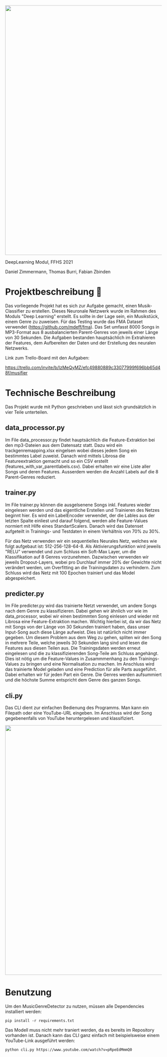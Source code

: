 
<!-- PROJECT LOGO -->
<br />
<p align="center">
  <a href="https://github.com/Fabiansson/MusicGenreDetector">
    <img src="https://i.postimg.cc/L6YDTjSQ/logo.png" width="800" />
  </a>
</p>

DeepLearning Modul, FFHS 2021

Daniel Zimmermann, Thomas Burri, Fabian Zbinden

# Projektbeschreibung :musical_score:
Das vorliegende Projekt hat es sich zur Aufgabe gemacht, einen Musik-Classifier zu erstellen. Dieses Neuronale Netzwerk wurde im Rahmen des Moduls "Deep Learning" erstellt. Es sollte in der Lage sein, ein Musikstück, einem Genre zu zuweisen. Für das Testing wurde das FMA Dataset verwendet (https://github.com/mdeff/fma). Das Set umfasst 8000 Songs in MP3-Format aus 8 ausbalancierten Parent-Genres von jeweils einer Länge von 30 Sekunden.
Die Aufgaben bestanden hauptsächlich im Extrahieren der Features, dem Aufbereiten der Daten und der Erstellung des neuralen Netzwerks.

Link zum Trello-Board mit den Aufgaben:

https://trello.com/invite/b/IzMeQyMZ/efc49880889c33077999f696bb65d48f/musifier

# Technische Beschreibung
Das Projekt wurde mit Python geschrieben und lässt sich grundsätzlich in vier Teile unterteilen.
## data_processor.py
Im File data_processor.py findet hauptsächlich die Feature-Extraktion bei den mp3-Dateien aus dem Datensatz statt. Dazu wird ein trackgenremapping.xlsx eingelsen wobei dieses jedem Song ein bestimmtes Label zuweist. Danach wird mittels Librosa die Featureextraktion gemacht und so ein CSV erstellt (features_with_var_parentlabels.csv). Dabei erhalten wir eine Liste aller Songs und deren Features. Ausserdem werden die Anzahl Labels auf die 8 Parent-Genres reduziert.
## trainer.py
Im File trainer.py können die ausgelsenene Songs inkl. Features wieder eingelesen werden und das eigentliche Erstellen und Trainieren des Netzes beginnt hier. Es wird ein LabelEncoder verwendet, der die Lables aus der letzten Spalte einliest und darauf folgend, werden alle Feature-Values normiert mit Hilfe eines StandartScalers. Danach wird das Datenset aufgeteilt in Trainings- und Testdaten in einem Verhältnis von 70% zu 30%.

Für das Netz verwenden wir ein sequentielles Neurales Netz, welches wie folgt aufgebaut ist: 512-256-128-64-8. Als Aktivierungsfunktion wird jeweils "RELU" verwendet und zum Schluss ein Soft-Max Layer, um die Klassifikation auf 8 Genres vorzunehmen. Dazwischen verwenden wir jeweils Dropout-Layers, wobei pro Durchlauf immer 20% der Gewichte nicht verändert werden, um Overfitting an die Trainingsdaten zu verhindern.
Zum Schluss wird das Netz mit 100 Epochen trainiert und das Model abgespeichert.

## predicter.py
Im File predicter.py wird das trainierte Netzt verwendet, um andere Songs nach dem Genre zu klassifizieren. Dabei gehen wir ähnlich vor wie im data_processor, wobei wir einen bestimmten Song einlesen und wieder mit Librosa eine Feature-Extraktion machen. Wichtig hierbei ist, da wir das Netz mit Songs von der Länge von 30 Sekunden trainiert haben, dass unser Input-Song auch diese Länge aufweist. Dies ist natürlich nicht immer gegeben. Um diesem Problem aus dem Weg zu gehen, spliten wir den Song in mehrere Teile, welche jeweils 30 Sekunden lang sind und lesen die Features aus diesen Teilen aus. Die Trainingsdaten werden erneut eingelesen und die zu klassifizierenden Song-Teile am Schluss angehängt. Dies ist nötig um die Feature-Values in Zusammmenhang zu den Trainings-Values zu bringen und eine Normalisation zu machen. Im Anschluss wird das trainierte Model geladen und eine Prediction für alle Parts ausgeführt. Dabei erhalten wir für jeden Part ein Genre. Die Genres werden aufsummiert und die höchste Summe entspricht dem Genre des ganzen Songs.
## cli.py
Das CLI dient zur einfachen Bedienung des Programms. Man kann ein Filepath oder eine YouTube-URL eingeben. Im Anschluss wird der Song gegebenenfalls von YouTube heruntergelesen und klassifiziert.

<p float="left">
  <img src="https://i.postimg.cc/q7nWZ9dY/1.png" width="800" />
</p>

# Benutzung
Um den MusicGenreDetector zu nutzen, müssen alle Dependencies installiert werden:

`pip install -r requirements.txt`

Das Modell muss nicht mehr traniert werden, da es bereits im Repository vorhanden ist.
Danach kann das CLI ganz einfach mit beispielsweise einem YouTube-Link ausgeführt werden:

`python cli.py https://www.youtube.com/watch?v=pRpeEdMmmQ0`
